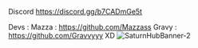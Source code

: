 Discord https://discord.gg/b7CADmGe5t


Devs : Mazza : https://github.com/Mazzass
        Gravy : https://github.com/Gravvyyy
XD
![SaturnHubBanner-2](https://user-images.githubusercontent.com/115034650/195978039-0b0084d0-bc9b-4bb2-969e-f3d06b01e74c.png)
